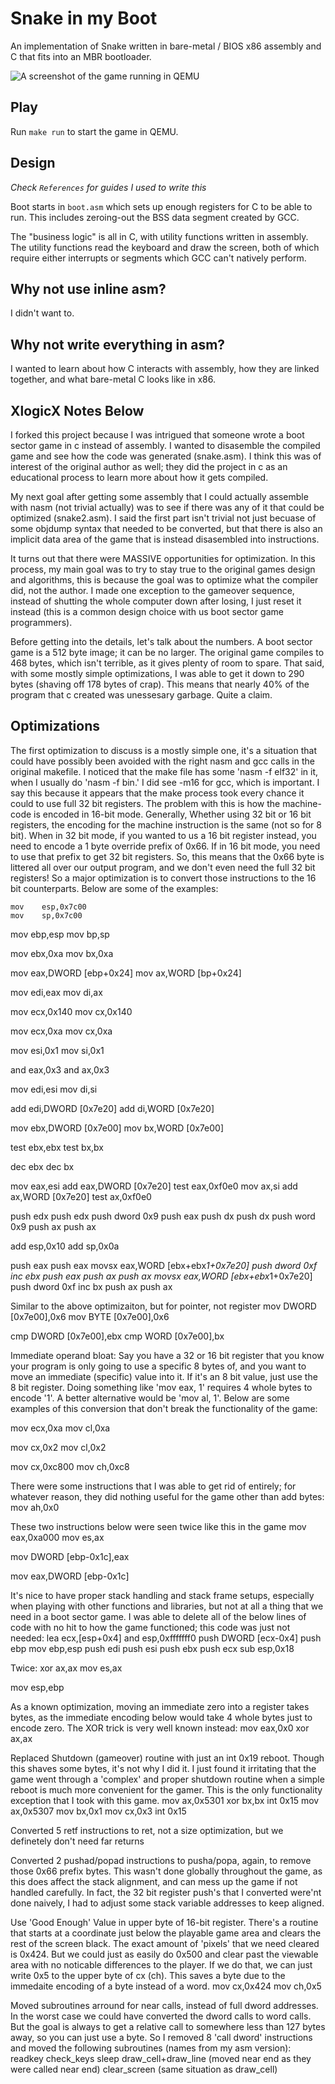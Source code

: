 # Snake in my Boot

An implementation of Snake written in bare-metal / BIOS x86 assembly and C that
fits into an MBR bootloader.

![A screenshot of the game running in QEMU](https://raw.githubusercontent.com/w-shackleton/snake-in-my-boot/master/demo.png)

## Play

Run `make run` to start the game in QEMU.

## Design

*Check `References` for guides I used to write this*

Boot starts in `boot.asm` which sets up enough registers for C to be able to
run. This includes zeroing-out the BSS data segment created by GCC.

The "business logic" is all in C, with utility functions written in assembly.
The utility functions read the keyboard and draw the screen, both of which
require either interrupts or segments which GCC can't natively perform.

## Why not use inline asm?

I didn't want to.

## Why not write everything in asm?

I wanted to learn about how C interacts with assembly, how they are linked
together, and what bare-metal C looks like in x86.

## XlogicX Notes Below ##
I forked this project because I was intrigued that someone wrote a boot sector game in c instead of assembly. I wanted to disasemble the compiled game and see how the code was generated (snake.asm). I think this was of interest of the original author as well; they did the project in c as an educational process to learn more about how it gets compiled.

My next goal after getting some assembly that I could actually assemble with nasm (not trivial actually) was to see if there was any of it that could be optimized (snake2.asm). I said the first part isn't trivial not just becuase of some objdump syntax that needed to be converted, but that there is also an implicit data area of the game that is instead disasembled into instructions.

It turns out that there were MASSIVE opportunities for optimization. In this process, my main goal was to try to stay true to the original games design and algorithms, this is because the goal was to optimize what the compiler did, not the author. I made one exception to the gameover sequence, instead of shutting the whole computer down after losing, I just reset it instead (this is a common design choice with us boot sector game programmers).

Before getting into the details, let's talk about the numbers. A boot sector game is a 512 byte image; it can be no larger. The original game compiles to 468 bytes, which isn't terrible, as it gives plenty of room to spare. That said, with some mostly simple optimizations, I was able to get it down to 290 bytes (shaving off 178 bytes of crap). This means that nearly 40% of the program that c created was unessesary garbage. Quite a claim.

## Optimizations ##

The first optimization to discuss is a mostly simple one, it's a situation that could have possibly been avoided with the right nasm and gcc calls in the original makefile. I noticed that the make file has some 'nasm -f elf32' in it, when I usually do 'nasm -f bin.' I did see -m16 for gcc, which is important. I say this because it appears that the make process took every chance it could to use full 32 bit registers. The problem with this is how the machine-code is encoded in 16-bit mode. Generally, Whether using 32 bit or 16 bit registers, the encoding for the machine instruction is the same (not so for 8 bit). When in 32 bit mode, if you wanted to us a 16 bit register instead, you need to encode a 1 byte override prefix of 0x66. If in 16 bit mode, you need to use that prefix to get 32 bit registers. So, this means that the 0x66 byte is littered all over our output program, and we don't even need the full 32 bit registers! So a major optimization is to convert those instructions to the 16 bit counterparts. Below are some of the examples:
```assembly
mov    esp,0x7c00
mov    sp,0x7c00
````

mov    ebp,esp
mov    bp,sp

mov    ebx,0xa
mov    bx,0xa

mov    eax,DWORD [ebp+0x24]
mov    ax,WORD [bp+0x24]

mov    edi,eax
mov    di,ax

mov    ecx,0x140
mov    cx,0x140

mov    ecx,0xa
mov    cx,0xa

mov    esi,0x1
mov    si,0x1

and    eax,0x3
and    ax,0x3

mov    edi,esi
mov    di,si

add    edi,DWORD [0x7e20]
add    di,WORD [0x7e20]

mov    ebx,DWORD [0x7e00]
mov    bx,WORD [0x7e00]

test   ebx,ebx
test   bx,bx

dec    ebx
dec    bx

mov    eax,esi
add    eax,DWORD [0x7e20]
test   eax,0xf0e0
	mov    ax,si
	add    ax,WORD [0x7e20]
	test   ax,0xf0e0 

push   edx
push   edx
push   dword 0x9
push   eax
	push   dx
	push   dx
	push   word 0x9
	push   ax
	push   ax  

add    esp,0x10
add    sp,0x0a

push   eax
push   eax
movsx  eax,WORD [ebx+ebx*1+0x7e20]
push   dword 0xf
inc    ebx
push   eax
	push   ax
	push   ax
	movsx  eax,WORD [ebx+ebx*1+0x7e20]
    push   dword 0xf
	inc    bx
	push   ax
	push   ax

Similar to the above optimizaiton, but for pointer, not register
mov    DWORD [0x7e00],0x6
mov    BYTE [0x7e00],0x6

cmp    DWORD [0x7e00],ebx
cmp    WORD [0x7e00],bx

Immediate operand bloat:
Say you have a 32 or 16 bit register that you know your program is only going to use a specific 8 bytes of, and you want to move an immediate (specific) value into it. If it's an 8 bit value, just use the 8 bit register. Doing something like 'mov eax, 1' requires 4 whole bytes to encode '1'. A better alternative would be 'mov al, 1'. Below are some examples of this conversion that don't break the functionality of the game:

mov    ecx,0xa
mov    cl,0xa

mov    cx,0x2
mov    cl,0x2

mov    cx,0xc800
mov    ch,0xc8

There were some instructions that I was able to get rid of entirely; for whatever reason, they did nothing useful for the game other than add bytes:
mov    ah,0x0

These two instructions below were seen twice like this in the game
mov    eax,0xa000
mov    es,ax

mov    DWORD [ebp-0x1c],eax

mov    eax,DWORD [ebp-0x1c]

It's nice to have proper stack handling and stack frame setups, especially when playing with other functions and libraries, but not at all a thing that we need in a boot sector game. I was able to delete all of the below lines of code with no hit to how the game functioned; this code was just not needed:
lea    ecx,[esp+0x4]
and    esp,0xfffffff0 
push   DWORD [ecx-0x4]
push   ebp 
mov    ebp,esp
push   edi
push   esi
push   ebx
push   ecx
sub    esp,0x18

Twice:
xor    ax,ax
mov    es,ax

mov    esp,ebp

As a known optimization, moving an immediate zero into a register takes bytes, as the immediate encoding below would take 4 whole bytes just to encode zero. The XOR trick is very well known instead:
mov    eax,0x0
xor    ax,ax

Replaced Shutdown (gameover) routine with just an int 0x19 reboot. Though this shaves some bytes, it's not why I did it. I just found it irritating that the game went through a 'complex' and proper shutdown routine when a simple reboot is much more convenient for the gamer. This is the only functionality exception that I took with this game.
mov    ax,0x5301
xor    bx,bx
int    0x15 
mov    ax,0x5307
mov    bx,0x1
mov    cx,0x3
int    0x15

Converted 5 retf instructions to ret, not a size optimization, but we definetely don't need far returns

Converted 2 pushad/popad instructions to pusha/popa, again, to remove those 0x66 prefix bytes. This wasn't done globally throughout the game, as this does affect the stack alignment, and can mess up the game if not handled carefully. In fact, the 32 bit register push's that I converted were'nt done naively, I had to adjust some stack variable addresses to keep aligned.

Use 'Good Enough' Value in upper byte of 16-bit register. There's a routine that starts at a coordinate just below the playable game area and clears the rest of the screen black. The exact amount of 'pixels' that we need cleared is 0x424. But we could just as easily do 0x500 and clear past the viewable area with no noticable differences to the player. If we do that, we can just write 0x5 to the upper byte of cx (ch). This saves a byte due to the immedaite encoding of a byte instead of a word.
mov    cx,0x424
mov	   ch,0x5

Moved subroutines arround for near calls, instead of full dword addresses. In the worst case we could have converted the dword calls to word calls. But the goal is always to get a relative call to somewhere less than 127 bytes away, so you can just use a byte. So I removed 8 'call dword' instructions and moved the following subroutines (names from my asm version):
	readkey
	check_keys
	sleep
	draw_cell+draw_line (moved near end as they were called near end)
	clear_screen (same situation as draw_cell)
